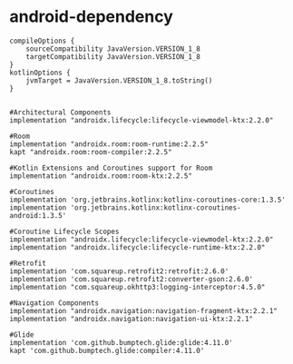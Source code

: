 # android-dependency

    compileOptions {
        sourceCompatibility JavaVersion.VERSION_1_8
        targetCompatibility JavaVersion.VERSION_1_8
    }
    kotlinOptions {
        jvmTarget = JavaVersion.VERSION_1_8.toString()
    }
    
    
    #Architectural Components
    implementation "androidx.lifecycle:lifecycle-viewmodel-ktx:2.2.0"

    #Room
    implementation "androidx.room:room-runtime:2.2.5"
    kapt "androidx.room:room-compiler:2.2.5"

    #Kotlin Extensions and Coroutines support for Room
    implementation "androidx.room:room-ktx:2.2.5"

    #Coroutines
    implementation 'org.jetbrains.kotlinx:kotlinx-coroutines-core:1.3.5'
    implementation 'org.jetbrains.kotlinx:kotlinx-coroutines-android:1.3.5'

    #Coroutine Lifecycle Scopes
    implementation "androidx.lifecycle:lifecycle-viewmodel-ktx:2.2.0"
    implementation "androidx.lifecycle:lifecycle-runtime-ktx:2.2.0"

    #Retrofit
    implementation 'com.squareup.retrofit2:retrofit:2.6.0'
    implementation 'com.squareup.retrofit2:converter-gson:2.6.0'
    implementation "com.squareup.okhttp3:logging-interceptor:4.5.0"

    #Navigation Components
    implementation "androidx.navigation:navigation-fragment-ktx:2.2.1"
    implementation "androidx.navigation:navigation-ui-ktx:2.2.1"

    #Glide
    implementation 'com.github.bumptech.glide:glide:4.11.0'
    kapt 'com.github.bumptech.glide:compiler:4.11.0'
